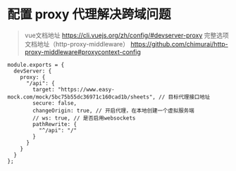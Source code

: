 
# 配置 proxy 代理解决跨域问题

> vue文档地址 https://cli.vuejs.org/zh/config/#devserver-proxy
> 完整选项文档地址（http-proxy-middleware） https://github.com/chimurai/http-proxy-middleware#proxycontext-config

```
module.exports = {
  devServer: {
    proxy: {
      "/api": {
        target: "https://www.easy-mock.com/mock/5bc75b55dc36971c160cad1b/sheets", // 目标代理接口地址
        secure: false,
        changeOrigin: true, // 开启代理，在本地创建一个虚拟服务端
        // ws: true, // 是否启用websockets
        pathRewrite: {
          "^/api": "/"
        }
      }
    }
  }
};
```